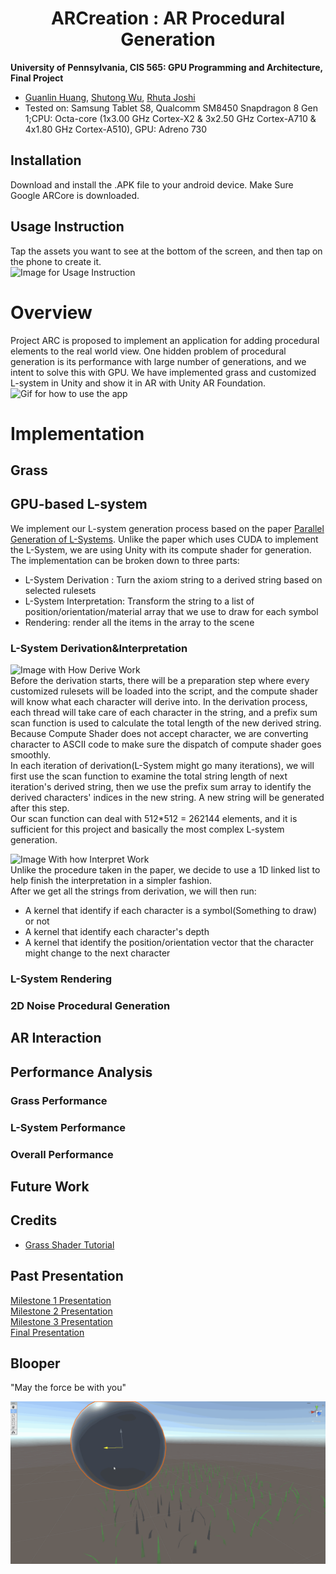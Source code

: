 # <div align="center"> ARCreation : AR Procedural Generation </div>

**University of Pennsylvania, CIS 565: GPU Programming and Architecture, Final Project**

* [Guanlin Huang](https://www.linkedin.com/in/guanlin-huang-4406668502/), [Shutong Wu](https://www.linkedin.com/in/shutong-wu-214043172/), [Rhuta Joshi]()
 * Tested on: Samsung Tablet S8, Qualcomm SM8450 Snapdragon 8 Gen 1;CPU: Octa-core (1x3.00 GHz Cortex-X2 & 3x2.50 GHz Cortex-A710 & 4x1.80 GHz Cortex-A510), GPU: 	Adreno 730



## Installation
Download and install the .APK file to your android device. Make Sure Google ARCore is downloaded.

## Usage Instruction
Tap the assets you want to see at the bottom of the screen, and then tap on the phone to create it. <br>
![Image for Usage Instruction]()

Overview
===========
Project ARC is proposed to implement an application for adding procedural elements to the real world view. One hidden problem of procedural generation is its performance with large number of generations, and we intent to solve this with GPU. We have implemented grass and customized L-system in Unity and show it in AR with Unity AR Foundation.<br>
![Gif for how to use the app]()

Implementation
===========
## Grass

## GPU-based L-system
We implement our L-system generation process based on the paper [Parallel Generation of L-Systems](https://publik.tuwien.ac.at/files/PubDat_181216.pdf). Unlike the paper which uses CUDA to implement the L-System, we are using Unity with its compute shader for generation. The implementation can be broken down to three parts:<br>
* L-System Derivation : Turn the axiom string to a derived string based on selected rulesets
* L-System Interpretation: Transform the string to a list of position/orientation/material array that we use to draw for each symbol
* Rendering: render all the items in the array to the scene

### L-System Derivation&Interpretation
![Image with How Derive Work]()<br>
Before the derivation starts, there will be a preparation step where every customized rulesets will be loaded into the script, and the compute shader will know what each character will derive into. 
In the derivation process, each thread will take care of each character in the string, and a prefix sum scan function is used to calculate the total length of the new derived string. Because Compute Shader does not accept character, we are converting character to ASCII code to make sure the dispatch of compute shader goes smoothly. <br>
In each iteration of derivation(L-System might go many iterations), we will first use the scan function to examine the total string length of next iteration's derived string, then we use the prefix sum array to identify the derived characters' indices in the new string. A new string will be generated after this step.<br>
Our scan function can deal with 512*512 = 262144 elements, and it is sufficient for this project and basically the most complex L-system generation.<br>


![Image With how Interpret Work]()<br>
Unlike the procedure taken in the paper, we decide to use a 1D linked list to help finish the interpretation in a simpler fashion.<br>
After we get all the strings from derivation, we will then run:<br>
* A kernel that identify if each character is a symbol(Something to draw) or not
* A kernel that identify each character's depth
* A kernel that identify the position/orientation vector that the character might change to the next character




### L-System Rendering


### 2D Noise Procedural Generation

## AR Interaction

## Performance Analysis

### Grass Performance

### L-System Performance

### Overall Performance
 
## Future Work

## Credits
* [Grass Shader Tutorial](https://roystan.net/articles/grass-shader/)

## Past Presentation
[Milestone 1 Presentation](https://docs.google.com/presentation/d/16BDfPikoMo0FX5iWDb8mwlZ5nQAJBaDj30A9Vw1sQ5o/edit#slide=id.p)<br>
[Milestone 2 Presentation](https://docs.google.com/presentation/d/1iHksZZ4u2Z6-Yoie_S-0kXjdsAEHsFWQpKVJzvuKXFI/edit#slide=id.p)<br>
[Milestone 3 Presentation](https://docs.google.com/presentation/d/1cWZAUilfjqYLi6OaeJzwCYyNQ0r6AfFJXVTBsvolfYg/edit#slide=id.g19cafe9bbc4_0_3)<br>
[Final Presentation]()

## Blooper
"May the force be with you"
  
![](imgs/interactBlooper.gif)  
